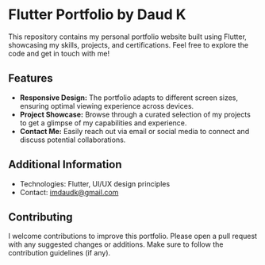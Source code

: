 # Flutter Portfolio by Daud K

This repository contains my personal portfolio website built using Flutter, showcasing my skills, projects, and certifications. Feel free to explore the code and get in touch with me!

## Features

* **Responsive Design:** The portfolio adapts to different screen sizes, ensuring optimal viewing experience across devices.
* **Project Showcase:** Browse through a curated selection of my projects to get a glimpse of my capabilities and experience.
* **Contact Me:** Easily reach out via email or social media to connect and discuss potential collaborations.
## Additional Information

* Technologies: Flutter, UI/UX design principles
* Contact: imdaudk@gmail.com
## Contributing

I welcome contributions to improve this portfolio. Please open a pull request with any suggested changes or additions. Make sure to follow the contribution guidelines (if any).
